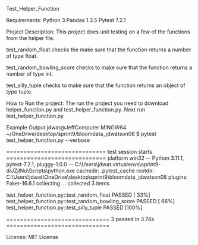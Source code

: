Test_Helper_Function

Requirements:
Python 3
Pandas 1.3.5
Pytest 7.2.1

Project Description:
This project does unit testing on a few of the functions from the helper file. 

test_random_float checks the make sure that the function returns a number of type float.

test_random_bowling_score checks to make sure that the function returns a number of type int.

test_silly_tuple checks to make sure that the function returns an object of type tuple.


How to Run the project:
The run the project you need to download helper_function.py and test_helper_function.py. Next run test_helper_function.py


Example Output
jdwat@JeffComputer MINGW64 ~/OneDrive/desktop/sprint9/bloomdata_jdwatson08
$ pytest test_helper_function.py --verbose

============================= test session starts =============================
platform win32 -- Python 3.11.1, pytest-7.2.1, pluggy-1.0.0 -- C:\Users\jdwat\.virtualenvs\sprint9-drJZjINu\Scripts\python.exe
cachedir: .pytest_cache
rootdir: C:\Users\jdwat\OneDrive\desktop\sprint9\bloomdata_jdwatson08
plugins: Faker-16.6.1
collecting ... collected 3 items

test_helper_function.py::test_random_float PASSED                        [ 33%]
test_helper_function.py::test_random_bowling_score PASSED                [ 66%]
test_helper_function.py::test_silly_tuple PASSED                         [100%]

============================== 3 passed in 3.74s ==============================


License:
MIT License
